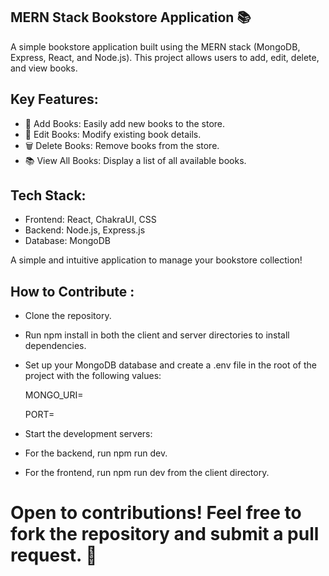 ## MERN Stack Bookstore Application 📚
A simple bookstore application built using the MERN stack (MongoDB, Express, React, and Node.js). This project allows users to add, edit, delete, and view books.

## Key Features:
- 📖 Add Books: Easily add new books to the store.
- 📝 Edit Books: Modify existing book details.
- 🗑️ Delete Books: Remove books from the store.
- 📚 View All Books: Display a list of all available books.
  
## Tech Stack:
- Frontend: React, ChakraUI, CSS
- Backend: Node.js, Express.js
- Database: MongoDB

A simple and intuitive application to manage your bookstore collection!

## How to Contribute :
- Clone the repository.
- Run npm install in both the client and server directories to install dependencies.
- Set up your MongoDB database and create a .env file in the root of the project with the following values:
  
   MONGO_URI=<your-mongo-uri>
   
   PORT=<your-port>
- Start the development servers:
- For the backend, run npm run dev.
- For the frontend, run npm run dev from the client directory.

# Open to contributions! Feel free to fork the repository and submit a pull request. 🌟

